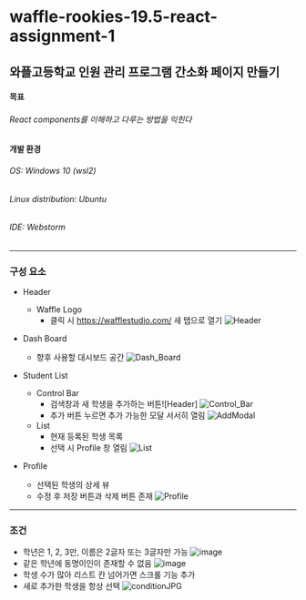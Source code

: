 # waffle-rookies-19.5-react-assignment-1

## **와플고등학교 인원 관리 프로그램 간소화 페이지 만들기**

#### 목표
###### React components를 이해하고 다루는 방법을 익힌다


#### 개발 환경
###### OS: Windows 10 (wsl2)
###### Linux distribution: Ubuntu
###### IDE: Webstorm

---

### 구성 요소

+ Header
  + Waffle Logo
    + 클릭 시 https://wafflestudio.com/ 새 탭으로 열기
 ![Header](https://user-images.githubusercontent.com/66158942/132727706-6341fa34-c100-4cbd-96c7-dfbe7c574727.JPG)


+ Dash Board
  + 향후 사용할 대시보드 공간
![Dash_Board](https://user-images.githubusercontent.com/66158942/132727659-101c34cd-8fed-44d9-876f-c13af147e508.JPG)

+ Student List
  + Control Bar
    + 검색창과 새 학생을 추가하는 버튼![Header]
![Control_Bar](https://user-images.githubusercontent.com/66158942/132727728-e89e18f5-c8fd-496d-a5de-da0bbd2b1dc5.JPG)
    + 추가 버튼 누르면 추가 가능한 모달 서서히 열림
![AddModal](https://user-images.githubusercontent.com/66158942/132727746-54d3634f-6c3a-48e8-9936-5692dc9fe955.JPG)
  + List
    + 현재 등록된 학생 목록
    + 선택 시 Profile 창 열림
![List](https://user-images.githubusercontent.com/66158942/132727777-22f88aa0-cf50-4ef0-8dfd-6e058cefb4b4.JPG)
+ Profile
  + 선택된 학생의 상세 뷰
  + 수정 후 저장 버튼과 삭제 버튼 존재
![Profile](https://user-images.githubusercontent.com/66158942/132727793-bc15e920-b49e-462d-ab3f-a29b4fe08583.JPG)

---

### 조건 ###
+ 학년은 1, 2, 3만, 이름은 2글자 또는 3글자만 가능
![image](https://user-images.githubusercontent.com/66158942/132727918-dfa0a27d-47f8-4580-9a8c-9535bac1cc77.png)
+ 같은 학년에 동명이인이 존재할 수 없음
![image](https://user-images.githubusercontent.com/66158942/132728113-08de465f-6317-4e8f-9b9e-ef08144dab40.png)
+ 학생 수가 많아 리스트 칸 넘어가면 스크롤 기능 추가
+ 새로 추가한 학생을 항상 선택
![conditionJPG](https://user-images.githubusercontent.com/66158942/132728228-8b487493-19ea-4a7f-b8f3-02ff80b72ac2.JPG)
